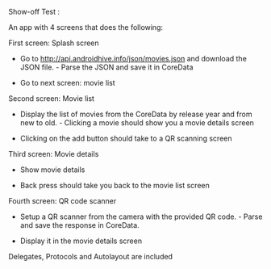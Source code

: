 Show-off Test :

An app with 4 screens that does the following:

First screen: Splash screen

- Go to http://api.androidhive.info/json/movies.json and download the JSON file. - Parse the JSON and save it in CoreData

- Go to next screen: movie list

Second screen: Movie list

- Display the list of movies from the CoreData by release year and from new to old. - Clicking a movie should show you a movie details screen

- Clicking on the add button should take to a QR scanning screen

Third screen: Movie details

- Show movie details

- Back press should take you back to the movie list screen

Fourth screen: QR code scanner

- Setup a QR scanner from the camera with the provided QR code. - Parse and save the response in CoreData.

- Display it in the movie details screen

Delegates, Protocols and Autolayout are included
